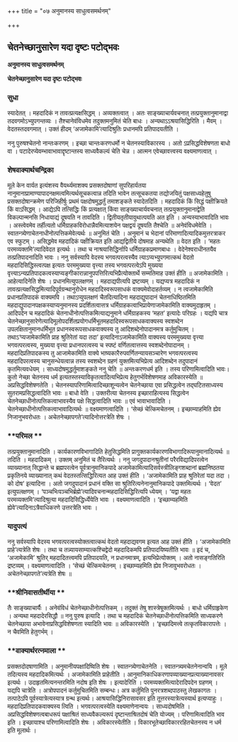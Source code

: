 +++
title = "०७ अनुमानस्य साधुत्वसमर्थनम्"

+++


## चेतनेच्छानुसारेण यदा दृष्टः पटोद्भवः

**अनुमानस्य साधुत्वसमर्थनम्**

**चेतनेच्छानुसारेण यदा दृष्टः पटोद्भवः**

### **सुधा**

स्यादेतत् । महदादिकं न तावत्प्रत्यक्षसिद्धम् । अव्यक्तत्वात् । अतः साङ्ख्याचार्यवचनात् तत्प्रयुक्तानुमानाद्वा तदवगमोऽभ्युपगन्तव्यः । तैश्चानेवंविधमेव तदुक्तमनुमितं चेति बाधः । अन्यथाऽऽश्रयासिद्धिरिति । मैवम् । वेदतस्तदवगमात् । उक्तं हीदम् ‘अजामेकामि’त्यादिश्रुतिः प्रधानमपि प्रतिपादयतीति ।

ननु पुरुषश्चेतनो नान्तःकरणम् । इच्छा चान्तःकरणधर्मो न चेतनस्याविकारस्य । अतो ऽप्रसिद्धविशेषणता बाधो वा । पटादेरप्येवम्भावाभावाद्दृष्टान्तस्य साध्यवैकल्यं चेति चेन्न । आत्मन एवेच्छावत्त्वस्य वक्ष्यमाणत्वात् ।

### **शेषवाक्यार्थचन्द्रिका**

मूले केन वार्यत इत्यंशस्य वैयर्थ्यमाशक्य प्रसक्तदोषाणां सुपरिहार्यतया नानुमानाप्रामाण्यापादनक्षमत्वमित्यर्थसूचकत्वान्न तदिति भावेन तत्सूचकतया तद्योजयितुं पक्षसाध्यहेतुषु प्रसक्तदोषान्क्रमेण परिजिहीर्षुः प्रथमं पक्षदोषमुद्धर्तुं तमाशङ्कते स्यादेतदिति । महदादिकं किं सिद्धं पक्षीक्रियते किं वाऽसिद्धम् । आद्येऽपि तत्सिद्धिः किं प्रत्यक्षात् किंवा साङ्ख्याचार्यवचनात् तत्प्रयुक्तानुमानाद्वेति विकल्पान्मनसि निधायाद्यं दूषयति न तावदिति । द्वितीयतृतीयावुथात्पयति अत इति । अन्यस्याभावादिति भावः । अस्त्वेवमेव तर्हीत्यतो धर्मिग्राहकविरोधान्नैवमित्याशयेन पक्षद्वयं दूषयति तैश्चेति ॥ अनेवंविधमेवेति । स्वातन्त्र्येणाचेतनाधीनोत्पत्तिकमेवेत्यर्थः ॥ अनुमितं चेति । अनुमानं च भेदानां परिमाणादित्यादिकमुत्तरत्राकर एव स्फुटम् । असिद्धमेव महदादिकं पक्षीक्रियत इति आद्यद्वितीये दोषमाह अन्यथेति ॥ वेदत इति । ‘महतः परमव्यक्तमि’त्यादिवेदत इत्यर्थः । तथा च नाश्रयासिद्धिर्नापि धर्मिग्राहकप्रमाणबाधः । वेदेनेश्वराधीनतयैव तत्प्रतिपादनादिति भावः । ननु सर्वस्यापि वेदस्य भगवत्परत्वस्यैव त्याऽप्यभ्युपगमात्कथं वेदतो महदादिसिद्धिस्त्वत्पक्ष इत्यतः परममुख्यया वृत्त्या तस्य भगवत्परत्वेऽपि मुख्यया वृत्त्याऽन्यप्रतिपादकत्वस्याप्यङ्गीकारान्नानुपपत्तिरित्यभिप्रैत्योक्तार्थे सम्मतिमाह उक्तं हीति ॥ अजामेकामिति । आहेत्यादिनेति शेषः । प्रधानमित्युपलक्षणम् । महदाद्यपीत्यपि द्रष्टव्यम् । यद्यप्यत्र महदादिकं न तावत्प्रत्यक्षसिद्धमित्यादिपूर्वग्रन्थानुरोधेन महदादिस्वरूपसाधकं वाक्यमेवोदाहर्तव्यम् । न त्वजामेकामिति प्रधानप्रतिपादकं वाक्यमपि । तथाऽप्युपलक्षणं चैतदित्यादिना महदाद्युपादानं चेतनाधिष्ठितमिति महदाद्युपादानपक्षकस्याप्यनुमानस्य प्रदर्शितत्वात्तत्र धर्मिग्राहकत्वाभिप्रायेणाजामेकामिति वाक्यमुदाहृतम् । आदिपदेन च महदादिकं चेतनाधीनोत्पत्तिकमित्याद्यनुमाने धर्मिग्राहकस्य ‘महत’ इत्यादेः परिग्रहः । यद्यपि चात्र चेतनेच्छानुसारेणेत्यादिमूलोपदर्शितप्रयोगधर्मिभूतमहदादिस्वरूपसाधकवाक्यस्य स्वशब्देन उपलक्षितानुमानधर्मिभूत प्रधानस्वरूपसाधकवाक्यस्य तु आदिशब्देनोपादानमत्र कर्तुमुचितम् । तथाऽ‘प्यजामेकामिति प्राह श्रुतिरेतां यदा तदा’ इत्यादिनाऽजामेकामिति वाक्यस्य परममुख्यया वृत्त्या भगवत्परत्वस्य, मुख्यया वृत्त्या प्रधानपरत्वस्य च स्पष्टं वर्णितत्वात्तस्य स्वशब्देनोपादानम् । महदादिप्रतिपादकस्य तु आजामेकामिति वाक्ये भाष्यकारैरुपवर्णितन्यायसञ्चारेण भगवत्परत्वस्य महदादिपरत्वस्य चानुसन्धेयत्वान्न तस्य स्वशब्देन ग्रहणं युक्तमित्यभिप्रेत्य आदिशब्देन तदुपादानं कृतमित्यवधेयम् । साध्यदोषमुद्धर्तुमाशङ्कते ननु चेति ॥ अन्तःकरणधर्म इति । तस्य परिणामित्वादिति भावः। कुतो नेच्छा चेतनस्य धर्म इत्यतस्तस्याविकृतत्वादित्यभिप्रेत्य हेतुगर्भविशेषणमाह अविकारस्येति ॥ अप्रसिद्धविशेषणतेति । चेतनस्यापरिणामित्वादिच्छाशून्यत्वेन चेतनेच्छाया एवा प्रसिद्धत्वेन तद्घटितसाध्यस्य सुतरामप्रसिद्धत्वादिति भावः ॥ बाधो वेति । उक्तरीत्या चेतनस्य इच्छाराहित्यस्य सिद्धत्वेन चेतनेच्छाधीनोत्पत्तिकत्वाभावस्यैव पक्षे सिद्धत्वादिति भावः ॥ एवं भावाभावादिति । चेतनेच्छाधीनोत्पत्तिकत्वाभावादित्यर्थः ॥ वक्ष्यमाणत्वादिति । ‘सेच्छं चेत्किमचेतनम् । इच्छाम्याहमिति ह्येव निजानुभवरोधतः । अचेतनेच्छापगते’त्यादिनोत्तरत्रेति शेषः ।

### **परिमल **

तत्प्रयुक्तानुमानादिति । कार्यकारणविभागादिति हेतुसिद्धमिति प्रागुक्तकार्यकारणविभागादिरूपानुमानादित्यर्थः ॥ तदिति । महदादिकम् । उक्तम् अनुमितं च तैरित्यर्थः । ननु जगदुपादानश्रुतीनां परैरविद्यादिपरत्वेन व्याख्यानात् सिद्धान्ते च ब्रह्मपरत्वेन पूर्वत्रानुमानिकपादे अजामेकामित्यादिसर्वस्त्रीलिङ्गशब्दानां ब्रह्मनिष्ठतया प्रकृतिनये व्याख्यानात् कथं वेदतस्तत्सिद्धिरित्यत आह उक्तं हीति । ‘अजामेकामिति प्राह श्रुतिरेतां यदा तदा । को दोष’ इत्यादिना । अतो जगदुपादानं प्रधानं वक्ति सा श्रुतिरित्यनेनानुमानिकपादे उक्तमित्यर्थः । ‘वेदत’ इत्युपलक्षणम् । ‘पञ्चभिःपञ्चभिर्ब्रह्मे’त्यादिवचनान्महदादिसिद्धिरित्यपि ध्येयम् । ‘यद्वा महतः परमव्यक्तमि’त्यादिश्रुत्या महदादिसिद्धिर्ध्येयेति भावः । वक्ष्यमाणत्वादिति । ‘इच्छाम्यहमिति ह्येवे’त्यादिनाऽत्रैवाधिकरणे उत्तरत्रेति भावः ।

### **यादुपत्यं**

ननु सर्वस्यापि वेदस्य भगवत्परत्वस्योक्तत्वात्कथं वेदतो महदाद्यवगम इत्यत आह उक्तं हीति । ‘अजामेकामिति प्राहे’त्यत्रेति शेषः । तथा च तन्न्यायसाम्यात्कश्चिद्वेदो महदादिकमपि प्रतिपादयिष्यतीति भावः ॥ इदं च, ‘अजामेकामि’ श्रुतिर् महदादितत्त्वमपि प्रतिपादयति, न प्रधानमात्रम्, इत्यभिप्रेत्योक्तम् । अतो नासङ्गतिरिति द्रष्टव्यम् । वक्ष्यमाणत्वादिति । ‘सेच्छं चेत्किमचेतनम् । इच्छाम्यहमिति ह्येव निजावुभवरोधतः । अचेतनेच्छापगते’त्यत्रेति शेषः ॥

### **श्रीनिवासतीर्थीया **

तैः साङ्ख्याचार्यैः । अनेवंविधं चेतनेच्छाधीनोत्पत्तिकम् । तदुक्तं तेषु शास्त्रेषूक्तमित्यर्थः । बाधो धर्मिग्राहृकेण । अन्यथा महदादेरसिद्धौ ॥ ननु पुरुष इत्यादि । तथा च महदादिकं चेतनेच्छाधीनोत्पत्तिकमिति साध्यकरणे चेतनेच्छाया अभावेनाप्रसिद्धविशेषणता स्यादिति भावः ॥ अविकारस्येति । ‘इच्छादिमत्त्वे तत्कृतविकारापत्तेः । न चैवमिति हेतुगर्भम् ।

### **वाक्यार्थरत्नमाला **

प्रसक्तदोदषाणामिति । अनुमानीयपक्षादिष्विति शेषः । स्वातन्त्र्येणाचेतनेति । स्वातन्त्र्यमचेतनेनान्वयि । मूले तदित्यस्य महदादिकमित्यर्थः । अजामेकामिति प्राहेतीति । आनुमानिकाधिकरणापव्याख्यानप्रत्याख्यानावसर इत्यर्थः । उदाहृतमित्यनन्तरमिति नदोष इति शेषः । इत्यादेरिति । परमव्यक्तमित्यादेरादिपदेन ग्रहणम् । यद्यपि चात्रेति । अत्रोपपादनं कर्तुमुचितमिति सम्बन्धः। अत्र कर्तुमिति पुनरत्रशब्दपाठस्तु लेखकागतः । तत्पाठेऽपि पूर्वस्यात्रेत्यस्यात्र ग्रन्थ इत्यर्थः। आश्रयासिद्धिनिरासावसर इति तूत्तरस्यात्रेत्यस्यार्थ इत्यप्याहुः । महदादिप्रतिपादकवाक्यस्य त्विति । भगवत्परत्वस्येति वक्ष्यमाणेनान्वयः । साध्यदोषमिति । अप्रसिद्धविशेषणत्वबाधरूपं पक्षाश्रितं साध्यवैकल्यरूपं दृष्टान्ताश्रितदोषं चेति योज्यम् । परिणामित्वादिति भाव इति । इच्छायाश्च परिणामित्वादिति शेषः । अविकारस्येतीति । विकारभूतेच्छाविकाररहितचेतनस्य न धर्म इति मूलार्थः ।





